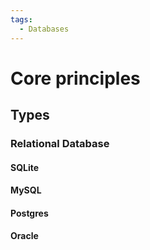 ```yaml
---
tags:
  - Databases
---
```

# Core principles
## Types
### Relational Database
#### SQLite
#### MySQL
#### Postgres
#### Oracle

